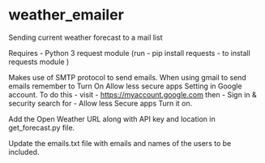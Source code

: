 # weather_emailer
Sending current weather forecast to a mail list

Requires -
  Python 3
  request module (run - pip install requests - to install requests module )

Makes use of SMTP protocol to send emails.
When using gmail to send emails remember to Turn On Allow less secure apps Setting in Google account.
To do this -
  visit - https://myaccount.google.com
  then - Sign in & security
  search for - Allow less Secure apps
  Turn it on.

Add the Open Weather URL along with API key and location in get_forecast.py file.

Update the emails.txt file with emails and names of the users to be included.
